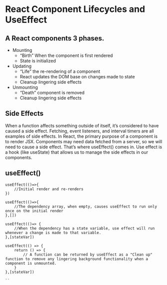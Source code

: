 # React Component Lifecycles and UseEffect
 
## A React components 3 phases.
- Mounting 
    - “Birth” When the component is first rendered
    - State is initialized 
- Updating 
    - “Life” the re-rendering of a component
    - React updates the DOM base on changes made to state
    - Cleanup lingering side effects 
- Unmounting
    - “Death” component is removed
    - Cleanup lingering side effects  

## Side Effects
When a function affects something outside of itself, it’s considered to have caused a side effect. Fetching, event listeners, and interval timers are all examples of side effects. In React, the primary purpose of a component is to render JSX. Components may need data fetched from a server, so we will need to cause a side effect. That’s where useEffect() comes in. Use effect is a hook (like useState) that allows us to manage the side effects in our components. 


## useEffect()
```
useEffect(()=>{
    //Initial render and re-renders 
})

useEffect(()=>{
    //The dependency array, when empty, causes useEffect to run only once on the initial render
},[])

useEffect(()=> {
    //When the dependency has a state variable, use effect will run whenever a change is made to that variable.
},[stateVar])

useEffect(() => {
    return () => {
        // A function can be returned by useEffect as a "Clean up" function to remove any lingering background functionality when a component is unmounted. 
    }
},[stateVar])

``
